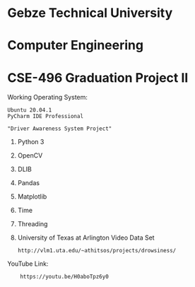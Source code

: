 # Gebze Technical University
# Computer Engineering
# CSE-496 Graduation Project II

Working Operating System:

    Ubuntu 20.04.1
    PyCharm IDE Professional
    
    "Driver Awareness System Project"
    
1. Python 3
2. OpenCV
3. DLIB
4. Pandas
5. Matplotlib
6. Time
7. Threading
8. University of Texas at Arlington Video Data Set
         
       http://vlm1.uta.edu/~athitsos/projects/drowsiness/


YouTube Link:

        https://youtu.be/H0aboTpz6y0
